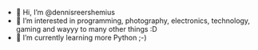 - 👋 Hi, I’m @dennisreershemius
- 👀 I’m interested in programming, photography, electronics, technology, gaming and wayyy to many other things :D 
- 🌱 I’m currently learning more Python ;-)


<!---
dennisreershemius/dennisreershemius is a ✨ special ✨ repository because its `README.md` (this file) appears on your GitHub profile.
You can click the Preview link to take a look at your changes.
--->

